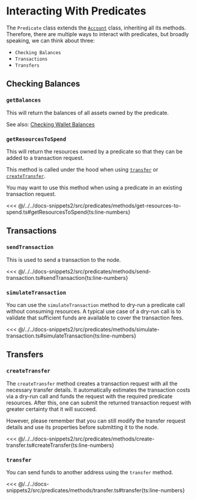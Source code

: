 # Interacting With Predicates

The `Predicate` class extends the [`Account`](https://docs.fuel.network/docs/fuels-ts/account/) class, inheriting all its methods. Therefore, there are multiple ways to interact with predicates, but broadly speaking, we can think about three:

- `Checking Balances`
- `Transactions`
- `Transfers`

## Checking Balances

### `getBalances`

This will return the balances of all assets owned by the predicate.

See also: [Checking Wallet Balances](https://docs.fuel.network/docs/fuels-ts/wallets/checking-balances/#getting-a-wallets-balance)

### `getResourcesToSpend`

This will return the resources owned by a predicate so that they can be added to a transaction request.

This method is called under the hood when using [`transfer`](./methods.md#transfer) or [`createTransfer`](./methods.md#createtransfer).

You may want to use this method when using a predicate in an existing transaction request.

<<< @/../../docs-snippets2/src/predicates/methods/get-resources-to-spend.ts#getResourcesToSpend{ts:line-numbers}

## Transactions

### `sendTransaction`

This is used to send a transaction to the node.

<<< @/../../docs-snippets2/src/predicates/methods/send-transaction.ts#sendTransaction{ts:line-numbers}

### `simulateTransaction`

You can use the `simulateTransaction` method to dry-run a predicate call without consuming resources. A typical use case of a dry-run call is to validate that sufficient funds are available to cover the transaction fees.

<<< @/../../docs-snippets2/src/predicates/methods/simulate-transaction.ts#simulateTransaction{ts:line-numbers}

## Transfers

### `createTransfer`

The `createTransfer` method creates a transaction request with all the necessary transfer details. It automatically estimates the transaction costs via a dry-run call and funds the request with the required predicate resources. After this, one can submit the returned transaction request with greater certainty that it will succeed.

However, please remember that you can still modify the transfer request details and use its properties before submitting it to the node.

<<< @/../../docs-snippets2/src/predicates/methods/create-transfer.ts#createTransfer{ts:line-numbers}

### `transfer`

You can send funds to another address using the `transfer` method.

<<< @/../../docs-snippets2/src/predicates/methods/transfer.ts#transfer{ts:line-numbers}
